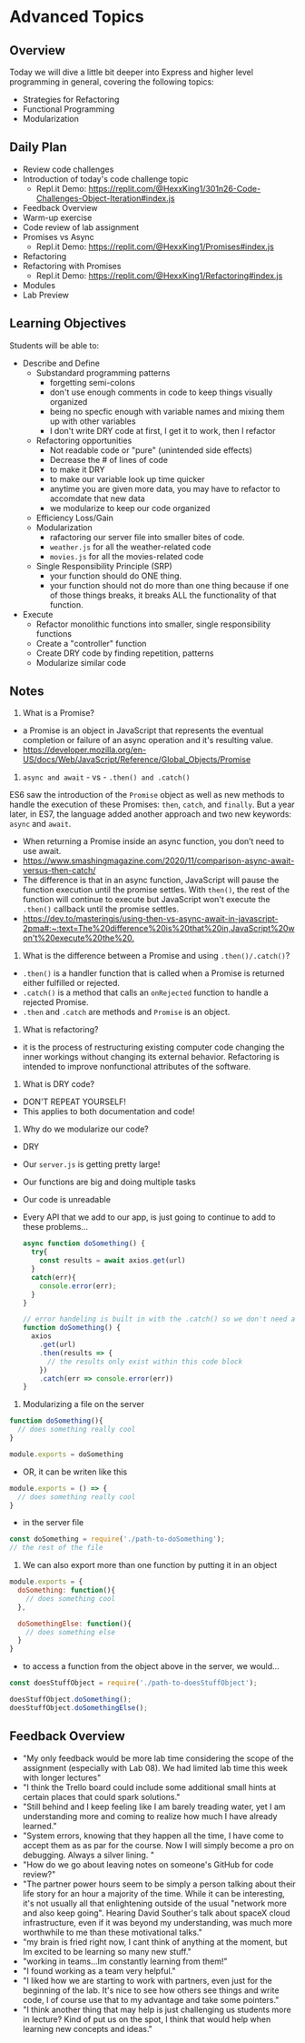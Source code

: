 # Advanced Topics

## Overview

Today we will dive a little bit deeper into Express and higher level programming in general, covering the following topics:

- Strategies for Refactoring
- Functional Programming
- Modularization

## Daily Plan

- Review code challenges
- Introduction of today's code challenge topic
  - Repl.it Demo: <https://replit.com/@HexxKing1/301n26-Code-Challenges-Object-Iteration#index.js>
- Feedback Overview
- Warm-up exercise
- Code review of lab assignment
- Promises vs Async
  - Repl.it Demo: <https://replit.com/@HexxKing1/Promises#index.js>
- Refactoring
- Refactoring with Promises
  - Repl.it Demo: <https://replit.com/@HexxKing1/Refactoring#index.js>
- Modules
- Lab Preview

## Learning Objectives

Students will be able to:

- Describe and Define
  - Substandard programming patterns
    - forgetting semi-colons
    - don't use enough comments in code to keep things visually organized
    - being no specfic enough with variable names and mixing them up with other variables
    - I don't write DRY code at first, I get it to work, then I refactor
  - Refactoring opportunities
    - Not readable code or "pure" (unintended side effects)
    - Decrease the # of lines of code
    - to make it DRY
    - to make our variable look up time quicker
    - anytime you are given more data, you may have to refactor to accomdate that new data
    - we modularize to keep our code organized
  - Efficiency Loss/Gain
  - Modularization
    - rafactoring our server file into smaller bites of code.
    - `weather.js` for all the weather-related code
    - `movies.js` for all the movies-related code
  - Single Responsibility Principle (SRP)
    - your function should do ONE thing.
    - your function should not do more than one thing because if one of those things breaks, it breaks ALL the functionality of that function.
- Execute
  - Refactor monolithic functions into smaller, single responsibility functions
  - Create a "controller" function
  - Create DRY code by finding repetition, patterns
  - Modularize similar code

## Notes

1. What is a Promise?

- a Promise is an object in JavaScript that represents the eventual completion or failure of an async operation and it's resulting value.
- <https://developer.mozilla.org/en-US/docs/Web/JavaScript/Reference/Global_Objects/Promise>

1. `async and await` - vs - `.then() and .catch()`

ES6 saw the introduction of the `Promise` object as well as new methods to handle the execution of these Promises: `then`, `catch`, and `finally`. But a year later, in ES7, the language added another approach and two new keywords: `async` and `await`.

- When returning a Promise inside an async function, you don’t need to use await.
- <https://www.smashingmagazine.com/2020/11/comparison-async-await-versus-then-catch/>
- The difference is that in an async function, JavaScript will pause the function execution until the promise settles. With `then()`, the rest of the function will continue to execute but JavaScript won't execute the `.then()` callback until the promise settles.
- <https://dev.to/masteringjs/using-then-vs-async-await-in-javascript-2pma#:~:text=The%20difference%20is%20that%20in,JavaScript%20won't%20execute%20the%20.>

1. What is the difference between a Promise and using `.then()/.catch()`?

- `.then()` is a handler function that is called when a Promise is returned either fulfilled or rejected.
- `.catch()` is a method that calls an `onRejected` function to handle a rejected Promise.
- `.then` and `.catch` are methods and `Promise` is an object.

1. What is refactoring?

- it is the process of restructuring existing computer code changing the inner workings without changing its external behavior. Refactoring is intended to improve nonfunctional attributes of the software.

1. What is DRY code?

- DON'T REPEAT YOURSELF!
- This applies to both documentation and code!

1. Why do we modularize our code?

- DRY
- Our  `server.js` is getting pretty large!
- Our functions are big and doing multiple tasks
- Our code is unreadable
- Every API that we add to our app, is just going to continue to add to these problems...

  ```javaScript
  async function doSomething() {
    try{
      const results = await axios.get(url)
    }
    catch(err){
      console.error(err);
    }
  }

  // error handeling is built in with the .catch() so we don't need a try/catch
  function doSomething() {
    axios
      .get(url)
      .then(results => {
        // the results only exist within this code block
      })
      .catch(err => console.error(err))
  }
  ```

1. Modularizing a file on the server

  ```javaScript
  function doSomething(){
    // does something really cool
  }

  module.exports = doSomething
  ```

  - OR, it can be writen like this

  ```javaScript
  module.exports = () => {
    // does something really cool
  }
  ```

  - in the server file

  ```javaScript
  const doSomething = require('./path-to-doSomething');
  // the rest of the file
  ```

1. We can also export more than one function by putting it in an object

  ```javaScript
  module.exports = {
    doSomething: function(){
      // does something cool
    },

    doSomethingElse: function(){
      // does something else
    }
  }
  ```

  - to access a function from the object above in the server, we would...

  ```javaScript
  const doesStuffObject = require('./path-to-doesStuffObject');

  doesStuffObject.doSomething();
  doesStuffObject.doSomethingElse();
  ```

## Feedback Overview

- "My only feedback would be more lab time considering the scope of the assignment (especially with Lab 08). We had limited lab time this week with longer lectures"
- "I think the Trello board could include some additional small hints at certain places that could spark solutions."
- "Still behind and I keep feeling like I am barely treading water, yet I am understanding more and coming to realize how much I have already learned."
- "System errors, knowing that they happen all the time, I have come to accept them as as par for the course. Now I will simply become a pro on debugging.  Always a silver lining. "
- "How do we go about leaving notes on someone's GitHub for code review?"
- "The partner power hours seem to be simply a person talking about their life story for an hour a majority of the time. While it can be interesting, it's not usually all that enlightening outside of the usual "network more and also keep going". Hearing David Souther's talk about spaceX cloud infrastructure, even if it was beyond my understanding, was much more worthwhile to me than these motivational talks."
- "my brain is fried right now, I cant think of anything at the moment, but Im excited to be learning so many new stuff."
- "working in teams...Im constantly learning from them!"
- "I found working as a team very helpful."
- "I liked how we are starting to work with partners, even just for the beginning of the lab. It's nice to see how others see things and write code, I of course use that to my advantage and take some pointers."
- "I think another thing that may help is just challenging us students more in lecture? Kind of put us on the spot, I think that would help when learning new concepts and ideas."
